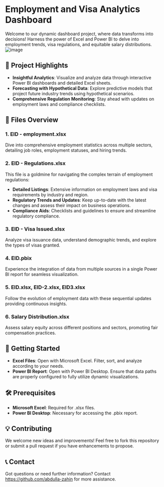 
# Employment and Visa Analytics Dashboard

Welcome to our dynamic dashboard project, where data transforms into decisions! Harness the power of Excel and Power BI to delve into employment trends, visa regulations, and equitable salary distributions.
![image](https://github.com/user-attachments/assets/5609e5ca-aa4f-4a54-9e21-c626e997659e)

## 🌟 Project Highlights

- **Insightful Analytics**: Visualize and analyze data through interactive Power BI dashboards and detailed Excel sheets.
- **Forecasting with Hypothetical Data**: Explore predictive models that project future industry trends using hypothetical scenarios.
- **Comprehensive Regulation Monitoring**: Stay ahead with updates on employment laws and compliance checklists.

## 📁 Files Overview

### 1. **EID - employment.xlsx**
   Dive into comprehensive employment statistics across multiple sectors, detailing job roles, employment statuses, and hiring trends.

### 2. **EID - Regulations.xlsx**
   This file is a goldmine for navigating the complex terrain of employment regulations:
   - **Detailed Listings**: Extensive information on employment laws and visa requirements by industry and region.
   - **Regulatory Trends and Updates**: Keep up-to-date with the latest changes and assess their impact on business operations.
   - **Compliance Aids**: Checklists and guidelines to ensure and streamline regulatory compliance.

### 3. **EID - Visa Issued.xlsx**
   Analyze visa issuance data, understand demographic trends, and explore the types of visas granted.

### 4. **EID.pbix**
   Experience the integration of data from multiple sources in a single Power BI report for seamless visualization.

### 5. **EID.xlsx, EID-2.xlsx, EID3.xlsx**
   Follow the evolution of employment data with these sequential updates providing continuous insights.

### 6. **Salary Distribution.xlsx**
   Assess salary equity across different positions and sectors, promoting fair compensation practices.

## 🚀 Getting Started

- **Excel Files**: Open with Microsoft Excel. Filter, sort, and analyze according to your needs.
- **Power BI Report**: Open with Power BI Desktop. Ensure that data paths are properly configured to fully utilize dynamic visualizations.

## 🛠 Prerequisites

- **Microsoft Excel**: Required for .xlsx files.
- **Power BI Desktop**: Necessary for accessing the .pbix report.

## 💡 Contributing

We welcome new ideas and improvements! Feel free to fork this repository or submit a pull request if you have enhancements to propose.

## 📞 Contact

Got questions or need further information? Contact https://github.com/abdulla-zahin for more assistance.
